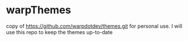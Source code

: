 # warpThemes
copy of https://github.com/warpdotdev/themes.git for personal use. I will use this repo to keep the themes up-to-date
